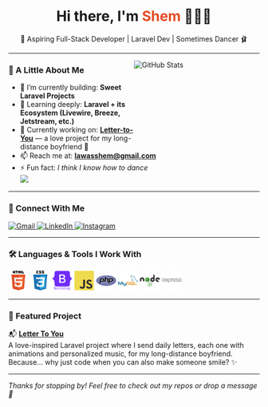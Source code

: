 <h1 align="center">Hi there, I'm <span style="color:#e44d26">Shem</span> 👩🏻‍💻</h1>

<p align="center">🌸 Aspiring Full-Stack Developer | Laravel Dev | Sometimes Dancer 🩰</p>

---

<img width="50%" align="right" src="https://github-readme-stats.vercel.app/api?username=shemmyah&show_icons=true&hide=contribs,prs&theme=github_dark" height="160" alt="GitHub Stats" />

### 💫 A Little About Me

- 🔭 I’m currently building: **Sweet Laravel Projects**  
- 🌱 Learning deeply: **Laravel + its Ecosystem (Livewire, Breeze, Jetstream, etc.)**  
- 💌 Currently working on: [**Letter-to-You**](https://letter-to-you-main-jzdtz5.laravel.cloud/) — a love project for my long-distance boyfriend 💖  
- 📫 Reach me at: **lawasshem@gmail.com**  
- ⚡ Fun fact: _I think I know how to dance_  
  <img src="https://media0.giphy.com/media/dUrwf15oqr6Dds6g6U/giphy.gif?cid=ecf05e47hvbuhx0t06g78b6qkm5u2t2xbu2ecq0y17h6jhfg&ep=v1_gifs_related&rid=giphy.gif&ct=s" width="40px" />

---

### 📱 Connect With Me

<p align="left">
  <a href="mailto:lawasshem@gmail.com" target="_blank">
    <img src="https://img.shields.io/badge/Gmail-D14836?style=for-the-badge&logo=gmail&logoColor=white" alt="Gmail" />
  </a>
  <a href="https://www.linkedin.com/in/shemmyah" target="_blank">
    <img src="https://img.shields.io/badge/LinkedIn-0A66C2?style=for-the-badge&logo=linkedin&logoColor=white" alt="LinkedIn" />
  </a>
  <a href="https://instagram.com/shemmyah" target="_blank">
    <img src="https://img.shields.io/badge/Instagram-E4405F?style=for-the-badge&logo=instagram&logoColor=white" alt="Instagram" />
  </a>
</p>


---

### 🛠 Languages & Tools I Work With

<p align="left">
  <img src="https://raw.githubusercontent.com/devicons/devicon/master/icons/html5/html5-original-wordmark.svg" alt="HTML5" width="40" height="40"/>
  <img src="https://raw.githubusercontent.com/devicons/devicon/master/icons/css3/css3-original-wordmark.svg" alt="CSS3" width="40" height="40"/>
  <img src="https://raw.githubusercontent.com/devicons/devicon/master/icons/bootstrap/bootstrap-plain-wordmark.svg" alt="Bootstrap" width="40" height="40"/>
  <img src="https://raw.githubusercontent.com/devicons/devicon/master/icons/javascript/javascript-original.svg" alt="JavaScript" width="40" height="40"/>
  <img src="https://raw.githubusercontent.com/devicons/devicon/master/icons/php/php-original.svg" alt="PHP" width="40" height="40"/>
  <img src="https://raw.githubusercontent.com/devicons/devicon/master/icons/mysql/mysql-original-wordmark.svg" alt="MySQL" width="40" height="40"/>
  <img src="https://raw.githubusercontent.com/devicons/devicon/master/icons/nodejs/nodejs-original-wordmark.svg" alt="NodeJS" width="40" height="40"/>
  <img src="https://raw.githubusercontent.com/devicons/devicon/master/icons/express/express-original-wordmark.svg" alt="ExpressJS" width="40" height="40"/>
</p>

---

### 💖 Featured Project

📬 [**Letter To You**](https://letter-to-you-main-jzdtz5.laravel.cloud)  
A love-inspired Laravel project where I send daily letters, each one with animations and personalized music, for my long-distance boyfriend.  
Because... why just code when you can also make someone smile? ✨

---

_Thanks for stopping by! Feel free to check out my repos or drop a message 💌_
